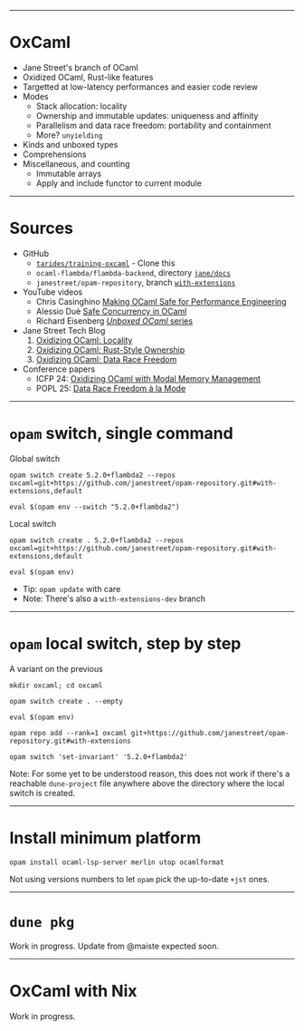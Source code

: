 
---
# OxCaml

* Jane Street's branch of OCaml
* Oxidized OCaml, Rust-like features
* Targetted at low-latency performances and easier code review
* Modes
  - Stack allocation: locality
  - Ownership and immutable updates: uniqueness and affinity
  - Parallelism and data race freedom: portability and containment
  - More? `unyielding`
* Kinds and unboxed types
* Comprehensions
* Miscellaneous, and counting
  - Immutable arrays
  - Apply and include functor to current module

---
# Sources

* GitHub
  - [`tarides/training-oxcaml`](https://github.com/tarides/training-oxcaml) - Clone this
  - `ocaml-flambda/flambda-backend`, directory [`jane/docs`](https://github.com/ocaml-flambda/flambda-backend/tree/main/jane/doc)
  - `janestreet/opam-repository`, branch [`with-extensions`](`https://github.com/janestreet/opam-repository/tree/with-extensions`)
* YouTube videos
  - Chris Casinghino [Making OCaml Safe for Performance Engineering](https://youtu.be/g3qd4zpm1LA?si=rA41PUZq2ZtJKVEg)
  - Alessio Duè [Safe Concurrency in OCaml](https://youtu.be/KKPNURUbfEE?si=qRw_l-ryq3VDSqV7)
  - Richard Eisenberg [_Unboxed OCaml_ series](https://www.youtube.com/playlist?list=PLCiAikFFaMJrgFrWRKn0-1EI3gVZLQJtJ)
* Jane Street Tech Blog
  1. [Oxidizing OCaml: Locality](https://blog.janestreet.com/oxidizing-ocaml-locality/)
  2. [Oxidizing OCaml: Rust-Style Ownership](https://blog.janestreet.com/oxidizing-ocaml-ownership/)
  3. [Oxidizing OCaml: Data Race Freedom](https://blog.janestreet.com/oxidizing-ocaml-parallelism/)
* Conference papers
  - ICFP 24: [Oxidizing OCaml with Modal Memory Management](https://dl.acm.org/doi/10.1145/3674642)
  - POPL 25: [Data Race Freedom à la Mode](https://dl.acm.org/doi/10.1145/3704859)

---
# `opam` switch, single command

Global switch

```shell
opam switch create 5.2.0+flambda2 --repos oxcaml=git+https://github.com/janestreet/opam-repository.git#with-extensions,default

eval $(opam env --switch "5.2.0+flambda2")
```

Local switch

```shell
opam switch create . 5.2.0+flambda2 --repos oxcaml=git+https://github.com/janestreet/opam-repository.git#with-extensions,default

eval $(opam env)
```

* Tip: `opam update` with care
* Note: There's also a `with-extensions-dev` branch

---
# `opam` local switch, step by step

A variant on the previous

```shell
mkdir oxcaml; cd oxcaml

opam switch create . --empty

eval $(opam env)

opam repo add --rank=1 oxcaml git+https://github.com/janestreet/opam-repository.git#with-extensions

opam switch 'set-invariant' '5.2.0+flambda2'
```

Note: For some yet to be understood reason, this does not work if there's a reachable `dune-project` file anywhere above the directory where the local switch is created.

---
# Install minimum platform

```shell
opam install ocaml-lsp-server merlin utop ocamlformat
```

Not using versions numbers to let `opam` pick the up-to-date `+jst` ones.

---
# `dune pkg`

Work in progress. Update from @maiste expected soon.

---
# OxCaml with Nix

Work in progress.
